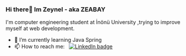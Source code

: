### Hi there👋 Im Zeynel - aka ZEABAY

I'm computer engineering student at İnönü University ,trying to improve myself at web development.


- 🌱 I’m currently learning Java Spring
- 📫 How to reach me: &nbsp; [![LinkedIn badge](https://img.shields.io/badge/LinkedIn-0077B5?style=for-the-badge&logo=linkedin&logoColor=white)](https://www.linkedin.com/in/zeabay99/)




<!--
![Github stats](https://github-readme-stats.vercel.app/api?username=ZEABAY&show_icons=true&theme=radical)
-->
